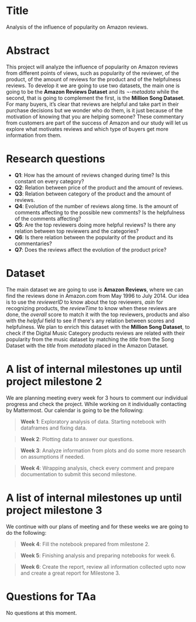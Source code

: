 # Title
Analysis of the influence of popularity on Amazon reviews.

# Abstract

This project will analyze the influence of popularity on Amazon reviews from different points of views, such as popularity of the reviewer, of the product, of the amount of reviews for the product and of the helpfulness reviews. To develop it we are going to use two datasets, the main one is going to be the **Amazon Reviews Dataset** and its ¬-_metadata_ while the second, that is going to complement the first, is the **Million Song Dataset**.
For many buyers, it’s clear that reviews are helpful and take part in their purchase decisions but we wonder who do them, is it just because of the motivation of knowing that you are helping someone? 
These commentary from customers are part of the success of Amazon and our study will let us explore what motivates reviews and which type of buyers get more information from them. 


# Research questions
* **Q1**: How has the amount of reviews changed during time? Is this constant on every category? 
* **Q2**: Relation between price of the product and the amount of reviews.
* **Q3**: Relation between category of the product and the amount of reviews.
* **Q4**: Evolution of the number of reviews along time. Is the amount of comments affecting to the possible new comments? Is the helpfulness of the comments affecting?
* **Q5**: Are the top reviewers doing more helpful reviews? Is there any relation between top reviewers and the categories?
* **Q6**: Is there relation between the popularity of the product and its commentaries?
* **Q7**: Does the reviews affect the evolution of the product price?


# Dataset
The main dataset we are going to use is **Amazon Reviews**, where we can find the reviews done in Amazon.com from May 1996 to July 2014. Our idea is to use the _reviewerID_ to know about the top reviewers, _asin_ for recognizing products, the _reviewTime_ to know when these reviews are done, the _overall_ score to match it with the top reviewers, products and also with the _helpful_ field to see if there's any relation between scores and helpfulness. 
We plan to enrich this dataset with the **Million Song Dataset**, to check if the Digital Music Category products reviews are related with their popularity from the music dataset by matching the _title_ from the Song Dataset with the _title_ from _metadata_ placed in the Amazon Dataset.


# A list of internal milestones up until project milestone 2
We are planning meeting every week for 3 hours to comment our individual progress and check the project. While working on it individually contacting by Mattermost.
Our calendar is going to be the following:
  > **Week 1**: Exploratory analysis of data. Starting notebook with dataframes and fixing data. 

  > **Week 2**: Plotting data to answer our questions.

  > **Week 3**: Analyze information from plots and do some more research on assumptions if needed.
  
  > **Week 4**: Wrapping analysis, check every comment and prepare documentation to submit this second milestone.


# A list of internal milestones up until project milestone 3
We continue with our plans of meeting and for these weeks we are going to do the following:
  > **Week 4**: Fill the notebook prepared from milestone 2.

  > **Week 5**: Finishing analysis and preparing notebooks for week 6.

  > **Week 6**: Create the report, review all information collected upto now and create a great report for Milestone 3.
 

# Questions for TAa
No questions at this moment.
